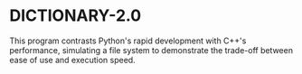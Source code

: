 # DICTIONARY-2.0
This program contrasts Python's rapid development with C++'s performance, simulating a file system to demonstrate the trade-off between ease of use and execution speed.
